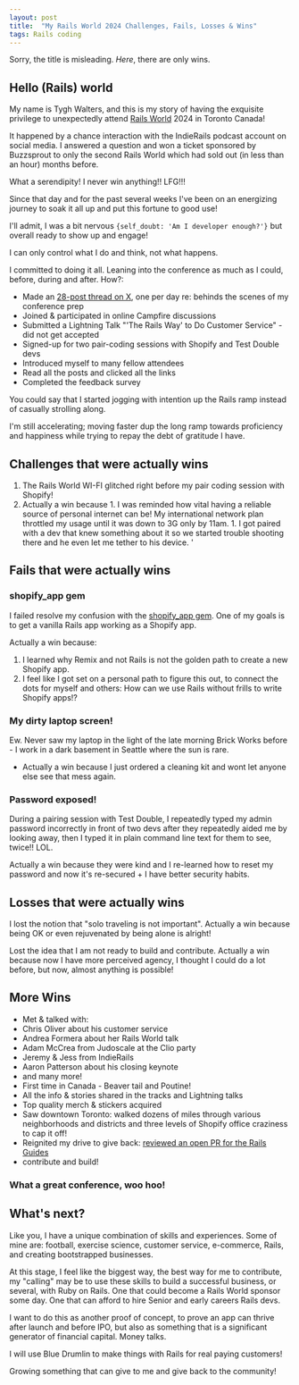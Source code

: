 ```yaml
---
layout: post
title:  "My Rails World 2024 Challenges, Fails, Losses & Wins"
tags: Rails coding
---
```


Sorry, the title is misleading. *Here*, there are only wins.

## Hello (Rails) world

My name is Tygh Walters, and this is my story of having the exquisite privilege to unexpectedly attend [Rails World](https://rubyonrails.org/world/) 2024 in Toronto Canada! 

It happened by a chance interaction with the IndieRails podcast account on social media. I answered a question and won a ticket sponsored by Buzzsprout to only the second Rails World which had sold out (in less than an hour) months before.

What a serendipity! I never win anything!! LFG!!! 

Since that day and for the past several weeks I've been on an energizing journey to soak it all up and put this fortune to good use! 

I'll admit, I was a bit nervous `{self_doubt: 'Am I developer enough?'}` but overall ready to show up and engage!

I can only control what I do and think, not what happens. 

I committed to doing it all. Leaning into the conference as much as I could, before, during and after. How?:

- Made an [28-post thread on X](https://x.com/TyghWalters/status/1830667320378958222), one per day re: behinds the scenes of my conference prep
- Joined & participated in online Campfire discussions 
- Submitted a Lightning Talk "'The Rails Way' to Do Customer Service" - did not get accepted
- Signed-up for two pair-coding sessions with Shopify and Test Double devs
- Introduced myself to many fellow attendees
- Read all the posts and clicked all the links
- Completed the feedback survey

You could say that I started jogging with intention up the Rails ramp instead of casually strolling along. 

I'm still accelerating; moving faster dup the long ramp towards proficiency and happiness while trying to repay the debt of gratitude I have.

## Challenges that were actually wins

1. The Rails World WI-FI glitched right before my pair coding session with Shopify! 
  1. Actually a win because 
    1. I was reminded how vital having a reliable source of personal internet can be! My international network plan throttled my usage until it was down to 3G only by 11am. 
    1. I got paired with a dev that knew something about it so we started trouble shooting there and he even let me tether to his device. '

## Fails that were actually wins

### shopify_app gem

I failed resolve my confusion with the [shopify_app gem](https://github.com/Shopify/shopify_app). One of my goals is to get a vanilla Rails app working as a Shopify app.

Actually a win because: 
  1. I learned why Remix and not Rails is not the golden path to create a new Shopify app. 
  2.  I feel like I got set on a personal path to figure this out, to connect the dots for myself and others: How can we use Rails without frills to write Shopify apps!? 

### My dirty laptop screen! 

Ew. Never saw my laptop in the light of the late morning Brick Works before - I work in a dark basement in Seattle where the sun is rare. 
  - Actually a win because I just ordered a cleaning kit and wont let anyone else see that mess again.

### Password exposed!

During a pairing session with Test Double, I repeatedly typed my admin password incorrectly in front of two devs after they repeatedly aided me by looking away, then I typed it in plain command line text for them to see, twice!! LOL. 

Actually a win because they were kind and I re-learned how to reset my password and now it's re-secured + I have better security habits.

## Losses that were actually wins

I lost the notion that "solo traveling is not important". Actually a win because being OK or even rejuvenated by being alone is alright! 

Lost the idea that I am not ready to build and contribute. Actually a win because now I have more perceived agency, I thought I could do a lot before, but now, almost anything is possible!

## More Wins

-  Met & talked with: 
  - Chris Oliver about his customer service
  - Andrea Formera about her Rails World talk
  - Adam McCrea from Judoscale at the Clio party
  - Jeremy & Jess from IndieRails 
  - Aaron Patterson about his closing keynote
  - and many more!
- First time in Canada - Beaver tail and Poutine!
- All the info & stories shared in the tracks and Lightning talks
- Top quality merch & stickers acquired
- Saw downtown Toronto: walked dozens of miles through various neighborhoods and districts and three levels of Shopify office craziness to cap it off!
- Reignited my drive to give back: [reviewed an open PR for the Rails Guides](https://github.com/rails/rails/pull/52951#issuecomment-2391916720)
- contribute and build!

### What a great conference, woo hoo!

## What's next?

Like you, I have a unique combination of skills and experiences. Some of mine are: football, exercise science, customer service, e-commerce, Rails, and creating bootstrapped businesses.

At this stage, I feel like the biggest way, the best way for me to contribute, my "calling" may be to use these skills to build a successful business, or several, with Ruby on Rails. One that could become a Rails World sponsor some day. One that can afford to hire Senior and early careers Rails devs.

I want to do this as another proof of concept, to prove an app can thrive after launch and before IPO, but also as something that is a significant generator of financial capital. Money talks. 

I will use Blue Drumlin to make things with Rails for real paying customers! 

Growing something that can give to me and give back to the community!
